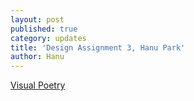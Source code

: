 ```yaml
---
layout: post
published: true
category: updates
title: 'Design Assignment 3, Hanu Park'
author: Hanu
---
```

[Visual Poetry](https://drive.google.com/drive/u/0/folders/1Ax0x3M6h8X4c7w9DZ-0lObjGr1RN8Mw4)
